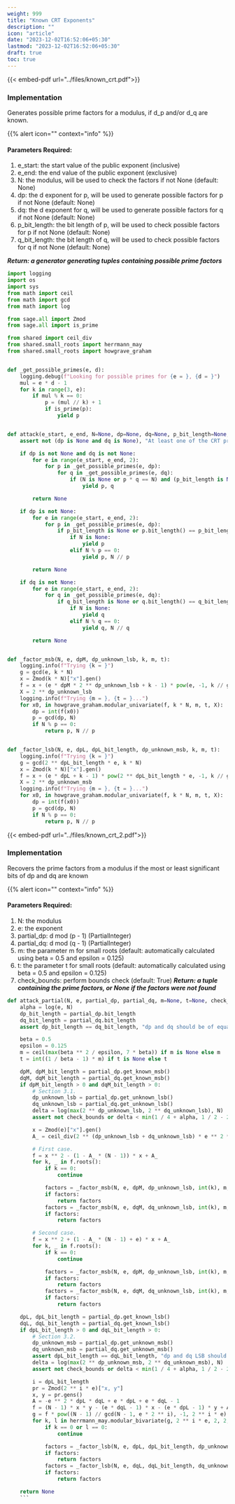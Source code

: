 ```yaml
---
weight: 999
title: "Known CRT Exponents"
description: ""
icon: "article"
date: "2023-12-02T16:52:06+05:30"
lastmod: "2023-12-02T16:52:06+05:30"
draft: true
toc: true
---
```


{{< embed-pdf url="../files/known_crt.pdf">}}

### Implementation
Generates possible prime factors for a modulus, if d_p and/or d_q are known.

{{% alert icon="" context="info" %}}
#### Parameters Required:
1. e_start: the start value of the public exponent (inclusive)
2. e_end: the end value of the public exponent (exclusive)
3. N: the modulus, will be used to check the factors if not None (default: None)
4. dp: the d exponent for p, will be used to generate possible factors for p if not None (default: None)
5. dq: the d exponent for q, will be used to generate possible factors for q if not None (default: None)
6. p_bit_length: the bit length of p, will be used to check possible factors for p if not None (default: None)
7. q_bit_length: the bit length of q, will be used to check possible factors for q if not None (default: None)


***Return: a generator generating tuples containing possible prime factors***

```python
import logging
import os
import sys
from math import ceil
from math import gcd
from math import log

from sage.all import Zmod
from sage.all import is_prime

from shared import ceil_div
from shared.small_roots import herrmann_may
from shared.small_roots import howgrave_graham


def _get_possible_primes(e, d):
    logging.debug(f"Looking for possible primes for {e = }, {d = }")
    mul = e * d - 1
    for k in range(3, e):
        if mul % k == 0:
            p = (mul // k) + 1
            if is_prime(p):
                yield p


def attack(e_start, e_end, N=None, dp=None, dq=None, p_bit_length=None, q_bit_length=None):
    assert not (dp is None and dq is None), "At least one of the CRT private exponents should be known."

    if dp is not None and dq is not None:
        for e in range(e_start, e_end, 2):
            for p in _get_possible_primes(e, dp):
                for q in _get_possible_primes(e, dq):
                    if (N is None or p * q == N) and (p_bit_length is None or p.bit_length() == p_bit_length) and (q_bit_length is None or q.bit_length() == q_bit_length):
                        yield p, q

        return None

    if dp is not None:
        for e in range(e_start, e_end, 2):
            for p in _get_possible_primes(e, dp):
                if p_bit_length is None or p.bit_length() == p_bit_length:
                    if N is None:
                        yield p
                    elif N % p == 0:
                        yield p, N // p

        return None

    if dq is not None:
        for e in range(e_start, e_end, 2):
            for q in _get_possible_primes(e, dq):
                if q_bit_length is None or q.bit_length() == q_bit_length:
                    if N is None:
                        yield q
                    elif N % q == 0:
                        yield q, N // q

        return None


def _factor_msb(N, e, dpM, dp_unknown_lsb, k, m, t):
    logging.info(f"Trying {k = }")
    g = gcd(e, k * N)
    x = Zmod(k * N)["x"].gen()
    f = x + (e * dpM * 2 ** dp_unknown_lsb + k - 1) * pow(e, -1, k // g * N)
    X = 2 ** dp_unknown_lsb
    logging.info(f"Trying {m = }, {t = }...")
    for x0, in howgrave_graham.modular_univariate(f, k * N, m, t, X):
        dp = int(f(x0))
        p = gcd(dp, N)
        if N % p == 0:
            return p, N // p


def _factor_lsb(N, e, dpL, dpL_bit_length, dp_unknown_msb, k, m, t):
    logging.info(f"Trying {k = }")
    g = gcd(2 ** dpL_bit_length * e, k * N)
    x = Zmod(k * N)["x"].gen()
    f = x + (e * dpL + k - 1) * pow(2 ** dpL_bit_length * e, -1, k // g * N)
    X = 2 ** dp_unknown_msb
    logging.info(f"Trying {m = }, {t = }...")
    for x0, in howgrave_graham.modular_univariate(f, k * N, m, t, X):
        dp = int(f(x0))
        p = gcd(dp, N)
        if N % p == 0:
            return p, N // p
```


{{< embed-pdf url="../files/known_crt_2.pdf">}}
### Implementation
Recovers the prime factors from a modulus if the most or least significant bits of dp and dq are known

{{% alert icon="" context="info" %}}
#### Parameters Required:
1. N: the modulus
2. e: the exponent
3. partial_dp: d mod (p - 1) (PartialInteger)
4. partial_dq: d mod (q - 1) (PartialInteger)
5. m: the parameter m for small roots (default: automatically calculated using beta = 0.5 and epsilon = 0.125)
6. t: the parameter t for small roots (default: automatically calculated using beta = 0.5 and epsilon = 0.125)
7. check_bounds: perform bounds check (default: True)
***Return: a tuple containing the prime factors, or None if the factors were not found***

```python
def attack_partial(N, e, partial_dp, partial_dq, m=None, t=None, check_bounds=True):
    alpha = log(e, N)
    dp_bit_length = partial_dp.bit_length
    dq_bit_length = partial_dq.bit_length
    assert dp_bit_length == dq_bit_length, "dp and dq should be of equal bit length."

    beta = 0.5
    epsilon = 0.125
    m = ceil(max(beta ** 2 / epsilon, 7 * beta)) if m is None else m
    t = int((1 / beta - 1) * m) if t is None else t

    dpM, dpM_bit_length = partial_dp.get_known_msb()
    dqM, dqM_bit_length = partial_dq.get_known_msb()
    if dpM_bit_length > 0 and dqM_bit_length > 0:
        # Section 3.1.
        dp_unknown_lsb = partial_dp.get_unknown_lsb()
        dq_unknown_lsb = partial_dq.get_unknown_lsb()
        delta = log(max(2 ** dp_unknown_lsb, 2 ** dq_unknown_lsb), N)
        assert not check_bounds or delta < min(1 / 4 + alpha, 1 / 2 - 2 * alpha), f"Bounds check failed ({delta} < {min(1 / 4 + alpha, 1 / 2 - 2 * alpha)})."

        x = Zmod(e)["x"].gen()
        A_ = ceil_div(2 ** (dp_unknown_lsb + dq_unknown_lsb) * e ** 2 * dpM * dqM, N)

        # First case.
        f = x ** 2 - (1 - A_ * (N - 1)) * x + A_
        for k, _ in f.roots():
            if k == 0:
                continue

            factors = _factor_msb(N, e, dpM, dp_unknown_lsb, int(k), m, t)
            if factors:
                return factors
            factors = _factor_msb(N, e, dqM, dq_unknown_lsb, int(k), m, t)
            if factors:
                return factors

        # Second case.
        f = x ** 2 + (1 - A_ * (N - 1) + e) * x + A_
        for k, _ in f.roots():
            if k == 0:
                continue

            factors = _factor_msb(N, e, dpM, dp_unknown_lsb, int(k), m, t)
            if factors:
                return factors
            factors = _factor_msb(N, e, dqM, dq_unknown_lsb, int(k), m, t)
            if factors:
                return factors

    dpL, dpL_bit_length = partial_dp.get_known_lsb()
    dqL, dqL_bit_length = partial_dq.get_known_lsb()
    if dpL_bit_length > 0 and dqL_bit_length > 0:
        # Section 3.2.
        dp_unknown_msb = partial_dp.get_unknown_msb()
        dq_unknown_msb = partial_dq.get_unknown_msb()
        assert dpL_bit_length == dqL_bit_length, "dp and dq LSB should be of equal bit length."
        delta = log(max(2 ** dp_unknown_msb, 2 ** dq_unknown_msb), N)
        assert not check_bounds or delta < min(1 / 4 + alpha, 1 / 2 - 2 * alpha), f"Bounds check failed ({delta} < {min(1 / 4 + alpha, 1 / 2 - 2 * alpha)})."

        i = dpL_bit_length
        pr = Zmod(2 ** i * e)["x, y"]
        x, y = pr.gens()
        A = -e ** 2 * dpL * dqL + e * dpL + e * dqL - 1
        f = (N - 1) * x * y - (e * dqL - 1) * x - (e * dpL - 1) * y + A
        g = f * pow((N - 1) // gcd(N - 1, e * 2 ** i), -1, 2 ** i * e)
        for k, l in herrmann_may.modular_bivariate(g, 2 ** i * e, 2, 2, e, e):
            if k == 0 or l == 0:
                continue

            factors = _factor_lsb(N, e, dpL, dpL_bit_length, dp_unknown_msb, int(k), m, t)
            if factors:
                return factors
            factors = _factor_lsb(N, e, dqL, dqL_bit_length, dq_unknown_msb, int(l), m, t)
            if factors:
                return factors

    return None
    ```